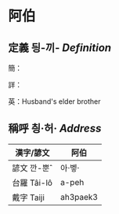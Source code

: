 # 阿伯
## 定義 딍-끼- _Definition_
簡：

詳：

英：Husband's elder brother

## 稱呼 칑·허· _Address_

漢字/諺文 | 阿伯
--- | ---
諺文 깐-뿐ˆ | 아·벻·
台羅 Tâi-lô | a-peh
戴字 Taiji | ah3paek3



